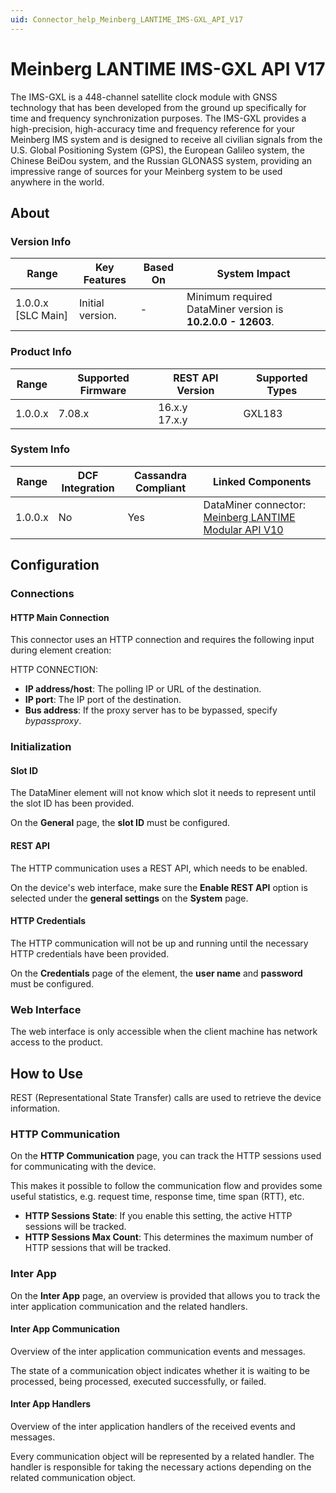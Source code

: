 ```yaml
---
uid: Connector_help_Meinberg_LANTIME_IMS-GXL_API_V17
---
```


# Meinberg LANTIME IMS-GXL API V17

The IMS-GXL is a 448-channel satellite clock module with GNSS technology that has been developed from the ground up specifically for time and frequency synchronization purposes. The IMS-GXL provides a high-precision, high-accuracy time and frequency reference for your Meinberg IMS system and is designed to receive all civilian signals from the U.S. Global Positioning System (GPS), the European Galileo system, the Chinese BeiDou system, and the Russian GLONASS system, providing an impressive range of sources for your Meinberg system to be used anywhere in the world.

## About

### Version Info

| Range | Key Features | Based On | System Impact |
|--|--|--|--|
| 1.0.0.x [SLC Main] | Initial version. | - | Minimum required DataMiner version is **10.2.0.0 - 12603**. |

### Product Info

| Range     | Supported Firmware     | REST API Version     | Supported Types                  |
|-----------|------------------------|----------------------|----------------------------------|
| 1.0.0.x   | 7.08.x       | 16.x.y<br>17.x.y    | GXL183 |

### System Info

| Range | DCF Integration | Cassandra Compliant | Linked Components |
|--|--|--|--|
| 1.0.0.x | No | Yes | DataMiner connector: [Meinberg LANTIME Modular API V10](xref:Connector_help_Meinberg_LANTIME_Modular_API_V10) |

## Configuration

### Connections

#### HTTP Main Connection

This connector uses an HTTP connection and requires the following input during element creation:

HTTP CONNECTION:

- **IP address/host**: The polling IP or URL of the destination.
- **IP port**: The IP port of the destination.
- **Bus address**: If the proxy server has to be bypassed, specify *bypassproxy*.

### Initialization

#### Slot ID

The DataMiner element will not know which slot it needs to represent until the slot ID has been provided.

On the **General** page, the **slot ID** must be configured.

#### REST API

The HTTP communication uses a REST API, which needs to be enabled.

On the device's web interface, make sure the **Enable REST API** option is selected under the **general settings** on the **System** page.

#### HTTP Credentials

The HTTP communication will not be up and running until the necessary HTTP credentials have been provided.

On the **Credentials** page of the element, the **user name** and **password** must be configured.

### Web Interface

The web interface is only accessible when the client machine has network access to the product.

## How to Use

REST (Representational State Transfer) calls are used to retrieve the device information.

### HTTP Communication

On the **HTTP Communication** page, you can track the HTTP sessions used for communicating with the device.

This makes it possible to follow the communication flow and provides some useful statistics, e.g. request time, response time, time span (RTT), etc.

- **HTTP Sessions State**: If you enable this setting, the active HTTP sessions will be tracked.
- **HTTP Sessions Max Count**: This determines the maximum number of HTTP sessions that will be tracked.

### Inter App

On the **Inter App** page, an overview is provided that allows you to track the inter application communication and the related handlers.

#### Inter App Communication

Overview of the inter application communication events and messages.

The state of a communication object indicates whether it is waiting to be processed, being processed, executed successfully, or failed.

#### Inter App Handlers

Overview of the inter application handlers of the received events and messages.

Every communication object will be represented by a related handler. The handler is responsible for taking the necessary actions depending on the related communication object.
